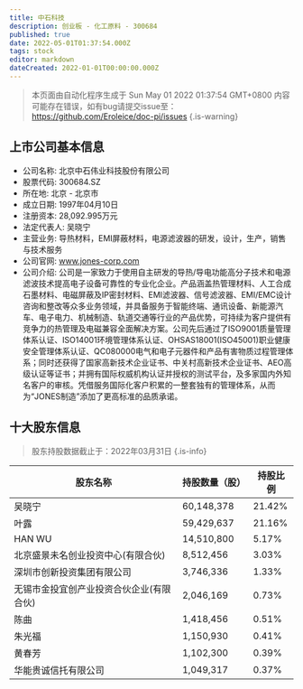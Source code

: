 ```yaml
---
title: 中石科技
description: 创业板 - 化工原料 - 300684
published: true
date: 2022-05-01T01:37:54.000Z
tags: stock
editor: markdown
dateCreated: 2022-01-01T00:00:00.000Z
---
```


> 本页面由自动化程序生成于 Sun May 01 2022 01:37:54 GMT+0800
> 内容可能存在错误，如有bug请提交issue至：https://github.com/Eroleice/doc-pi/issues
{.is-warning}

## 上市公司基本信息
- 公司名称: 北京中石伟业科技股份有限公司
- 股票代码: 300684.SZ
- 所在地: 北京 - 北京市
- 成立日期: 1997年04月10日
- 注册资本: 28,092.995万元
- 法定代表人: 吴晓宁
- 主营业务: 导热材料，EMI屏蔽材料，电源滤波器的研发，设计，生产，销售与技术服务
- 公司官网: www.jones-corp.com
- 公司介绍: 公司是一家致力于使用自主研发的导热/导电功能高分子技术和电源滤波技术提高电子设备可靠性的专业化企业。产品涵盖热管理材料、人工合成石墨材料、电磁屏蔽及IP密封材料、EMI滤波器、信号滤波器、EMI/EMC设计咨询和整改等众多业务领域，并具备服务于智能终端、通讯设备、新能源汽车、电子电力、机械制造、轨道交通等行业的产品优势，可持续为客户提供有竞争力的热管理及电磁兼容全面解决方案。公司先后通过了ISO9001质量管理体系认证、ISO14001环境管理体系认证、OHSAS18001(ISO45001)职业健康安全管理体系认证、QC080000电气和电子元器件和产品有害物质过程管理体系；同时还获得了国家高新技术企业证书、中关村高新技术企业证书、AEO高级认证等证书；并拥有国际权威机构认证并授权的测试平台，及多家国内外知名客户的审核。凭借服务国际化客户积累的一整套独有的管理体系，从而为“JONES制造”添加了更高标准的品质承诺。


## 十大股东信息
> 股东持股数据截止于：2022年03月31日
{.is-info}

| 股东名称 | 持股数量（股） | 持股比例 |
| --- | --- | --- |
| 吴晓宁 | 60,148,378 | 21.42% |
| 叶露 | 59,429,637 | 21.16% |
| HAN WU | 14,510,800 | 5.17% |
| 北京盛景未名创业投资中心(有限合伙) | 8,512,456 | 3.03% |
| 深圳市创新投资集团有限公司 | 3,746,336 | 1.33% |
| 无锡市金投宜创产业投资合伙企业(有限合伙) | 2,046,169 | 0.73% |
| 陈曲 | 1,418,456 | 0.51% |
| 朱光福 | 1,150,930 | 0.41% |
| 黄春芳 | 1,102,300 | 0.39% |
| 华能贵诚信托有限公司 | 1,049,317 | 0.37% |




